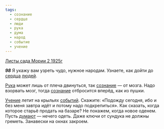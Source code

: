 ```yaml
---
tags:
  - сознание
  - сердце
  - люди
  - рука
  - дума
  - народ
  - событие
  - учение
---
```


[Листы сада Мории 2 1925г](https://127.0.0.1:4002/agni/1925)

___98___
Я укажу вам узреть чудо, нужное народам. Узнаете, как дойти до [сердца](../../../tags/#сердце) [людей](../../../tags/#люди).   

[Рука](../../../tags/#рука) может лишь от плеча двинуться, так [сознание](../../../tags/#сознание) — от мозга. Надо взорвать мозг, тогда [сознание](../../../tags/#сознание) отбросится вперёд, как из пушки.   

[Учение](../../../tags/#учение) летит на крыльях [событий](../../../tags/#событие). Скажите: «Подожду сегодня, ибо и без меня завтра идёт и потому надо подкрепиться». Как сказать, когда которое старьё продать на базаре? Не покажем, когда новое оденем. Пусть [думают](../../../tags/#дума) — нечего одеть. Даже ключи от сундука не должны греметь. Занавески на окнах закроем.   

